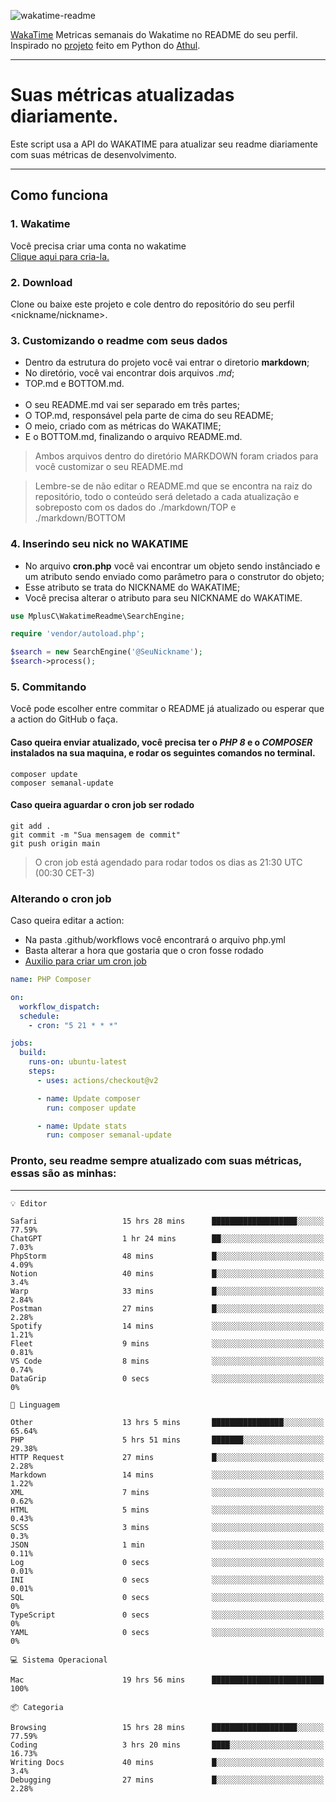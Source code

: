 ![wakatime-readme](https://socialify.git.ci/bymatheus/wakatime-readme/image?description=1&descriptionEditable=M%C3%A9tricas%20semanais%20do%20Wakatime%20no%20seu%20README%20de%20perfil.&font=KoHo&forks=1&language=1&owner=1&pattern=Signal&stargazers=1&theme=Dark)

[WakaTime](https://wakatime.com) Metricas semanais do Wakatime no README do seu perfil. <br>
Inspirado no [projeto](https://github.com/athul/waka-readme) feito em Python do [Athul](https://github.com/athul).
___

# Suas métricas atualizadas diariamente.
Este script usa a API do WAKATIME para atualizar seu readme diariamente com suas métricas de desenvolvimento.

___

## Como funciona

### 1. Wakatime
Você precisa criar uma conta no wakatime <br>
[Clique aqui para cria-la.](https://wakatime.com) 

### 2. Download
Clone ou baixe este projeto e cole dentro do repositório do seu perfil <nickname/nickname>.

### 3. Customizando o readme com seus dados
- Dentro da estrutura do projeto você vai entrar o diretorio **markdown**;  
- No diretório, você vai encontrar dois arquivos *.md*;
- TOP.md e BOTTOM.md.
<br><br>
- O seu README.md vai ser separado em três partes; 
- O TOP.md, responsável pela parte de cima do seu README;
- O meio, criado com as métricas do WAKATIME;
- E o BOTTOM.md, finalizando o arquivo README.md.<br>

> Ambos arquivos dentro do diretório MARKDOWN foram criados para você customizar o seu README.md

> Lembre-se de não editar o README.md que se encontra na raiz do repositório, todo o conteúdo será deletado a cada atualização e sobreposto com os dados do ./markdown/TOP e ./markdown/BOTTOM

### 4. Inserindo seu nick no WAKATIME
- No arquivo **cron.php** você vai encontrar um objeto sendo instânciado e um atributo sendo enviado como parâmetro para o construtor do objeto;
- Esse atributo se trata do NICKNAME do WAKATIME;
- Você precisa alterar o atributo para seu NICKNAME do WAKATIME.

```php
use MplusC\WakatimeReadme\SearchEngine;

require 'vendor/autoload.php';

$search = new SearchEngine('@SeuNickname');
$search->process();
```

### 5. Commitando
Você pode escolher entre commitar o README já atualizado ou esperar que a action do GitHub o faça. <br>

#### Caso queira enviar atualizado, você precisa ter o *PHP 8* e o *COMPOSER* instalados na sua maquina, e rodar os seguintes comandos no terminal.
```composer
composer update
composer semanal-update 
```

#### Caso queira aguardar o cron job ser rodado 
```git 
git add .
git commit -m "Sua mensagem de commit"
git push origin main
```

>O cron job está agendado para rodar todos os dias as 21:30 UTC (00:30 CET-3) 

### Alterando o cron job
Caso queira editar a action:

- Na pasta .github/workflows você encontrará o arquivo php.yml
- Basta alterar a hora que gostaria que o cron fosse rodado
- [Auxilio para criar um cron job](https://crontab.guru)

```yml
name: PHP Composer

on:
  workflow_dispatch:
  schedule:
    - cron: "5 21 * * *"

jobs:
  build:
    runs-on: ubuntu-latest
    steps:
      - uses: actions/checkout@v2

      - name: Update composer
        run: composer update

      - name: Update stats
        run: composer semanal-update
```

### Pronto, seu readme sempre atualizado com suas métricas, essas são as minhas:

___
```text
💡 Editor

Safari                   15 hrs 28 mins      ███████████████████░░░░░░     77.59%
ChatGPT                  1 hr 24 mins        ██░░░░░░░░░░░░░░░░░░░░░░░      7.03%
PhpStorm                 48 mins             █░░░░░░░░░░░░░░░░░░░░░░░░      4.09%
Notion                   40 mins             █░░░░░░░░░░░░░░░░░░░░░░░░       3.4%
Warp                     33 mins             █░░░░░░░░░░░░░░░░░░░░░░░░      2.84%
Postman                  27 mins             █░░░░░░░░░░░░░░░░░░░░░░░░      2.28%
Spotify                  14 mins             ░░░░░░░░░░░░░░░░░░░░░░░░░      1.21%
Fleet                    9 mins              ░░░░░░░░░░░░░░░░░░░░░░░░░      0.81%
VS Code                  8 mins              ░░░░░░░░░░░░░░░░░░░░░░░░░      0.74%
DataGrip                 0 secs              ░░░░░░░░░░░░░░░░░░░░░░░░░         0%
```
```text
💬 Linguagem

Other                    13 hrs 5 mins       ████████████████░░░░░░░░░     65.64%
PHP                      5 hrs 51 mins       ███████░░░░░░░░░░░░░░░░░░     29.38%
HTTP Request             27 mins             █░░░░░░░░░░░░░░░░░░░░░░░░      2.28%
Markdown                 14 mins             ░░░░░░░░░░░░░░░░░░░░░░░░░      1.22%
XML                      7 mins              ░░░░░░░░░░░░░░░░░░░░░░░░░      0.62%
HTML                     5 mins              ░░░░░░░░░░░░░░░░░░░░░░░░░      0.43%
SCSS                     3 mins              ░░░░░░░░░░░░░░░░░░░░░░░░░       0.3%
JSON                     1 min               ░░░░░░░░░░░░░░░░░░░░░░░░░      0.11%
Log                      0 secs              ░░░░░░░░░░░░░░░░░░░░░░░░░      0.01%
INI                      0 secs              ░░░░░░░░░░░░░░░░░░░░░░░░░      0.01%
SQL                      0 secs              ░░░░░░░░░░░░░░░░░░░░░░░░░         0%
TypeScript               0 secs              ░░░░░░░░░░░░░░░░░░░░░░░░░         0%
YAML                     0 secs              ░░░░░░░░░░░░░░░░░░░░░░░░░         0%
```
```text
💻 Sistema Operacional

Mac                      19 hrs 56 mins      █████████████████████████       100%
```
```text
📦 Categoria

Browsing                 15 hrs 28 mins      ███████████████████░░░░░░     77.59%
Coding                   3 hrs 20 mins       ████░░░░░░░░░░░░░░░░░░░░░     16.73%
Writing Docs             40 mins             █░░░░░░░░░░░░░░░░░░░░░░░░       3.4%
Debugging                27 mins             █░░░░░░░░░░░░░░░░░░░░░░░░      2.28%
```

